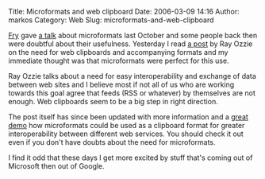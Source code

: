 Title: Microformats and web clipboard
Date: 2006-03-09 14:16
Author: markos
Category: Web
Slug: microformats-and-web-clipboard

[Fry](http://www.friedcellcollective.net/) gave [a
talk](http://web.zen.si/archives/2005/10/spletne-urice-2-mikroformati/)
about microformats last October and some people back then were doubtful
about their usefulness. Yesterday I read [a
post](http://spaces.msn.com/rayozzie/Blog/cns!FB3017FBB9B2E142!285.entry)
by Ray Ozzie on the need for web clipboards and accompanying formats and
my immediate thought was that microformats were perfect for this use.

Ray Ozzie talks about a need for easy interoperability and exchange of
data between web sites and I believe most if not all of us who are
working towards this goal agree that feeds (RSS or whatever) by
themselves are not enough. Web clipboards seem to be a big step in right
direction.

The post itself has since been updated with more information and a
[great
demo](http://spaces.msn.com/editorial/rayozzie/demo/liveclip/liveclipsample/clipboardexample.html)
how microformats could be used as a clipboard format for greater
interoperability between different web services. You should check it out
even if you don't have doubts about the need for microformats.

I find it odd that these days I get more excited by stuff that's coming
out of Microsoft then out of Google.

